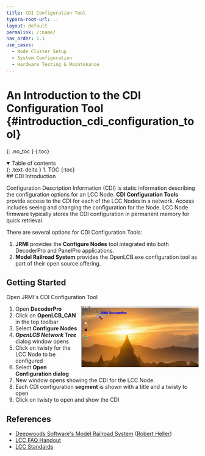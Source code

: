 ```yaml
---
title: CDI Configuration Tool
typora-root-url: ..
layout: default
permalink: /:name/
nav_order: 1.1
use_cases:
  - Node Cluster Setup
  - System Configuration
  - Hardware Testing & Maintenance
---
```

# An Introduction to the CDI Configuration Tool {#introduction_cdi_configuration_tool}
{: .no_toc }
{:toc}
<details open markdown="block">
  <summary>
    Table of contents
  </summary>
  {: .text-delta }
1. TOC
{:toc}
</details>
## CDI Introduction

Configuration Description Information (CDI) is static information describing the configuration options for an LCC Node.  **CDI Configuration Tools** provide access to the CDI for each of the LCC Nodes in a network.  Access includes seeing and changing the configuration for the Node.  LCC Node firmware typically stores the CDI configuration in permanent memory for quick retrieval. 

There are several options for CDI Configuration Tools:

1. **JRMI** provides the **Configure Nodes** tool integrated into both DecoderPro and PanelPro applications.
2. **Model Railroad System** provides the OpenLCB.exe configuration tool as part of their open source offering.

## Getting Started

Open JRMI's CDI Configuration Tool

1. <img src="/assets/images/howto/CDI_VIewer_Open.gif/" style="zoom: 30%; float: right;" />Open **DecoderPro**
2. Click on **OpenLCB_CAN** in the top toolbar
3. Select **Configure Nodes**
4. ***OpenLCB Network Tree*** dialog window opens
5. Click on twisty for the LCC Node to be configured
6. Select **Open Configuration dialog**
7. New window opens showing the CDI for the LCC Node.  
8. Each CDI configuration **segment** is shown with a title and a twisty to open
9. Click on twisty to open and show the CDI 

## References

- [Deepwoods Software's Model Railroad System](https://www.deepsoft.com/home/products/modelrailroadsystem/) ([Robert Heller](https://www.deepsoft.com/~heller/))
- [LCC FAQ Handout](https://www.nmra.org/sites/default/files/standards/lcc_faq_handout.pdf)
- [LCC Standards](https://www.nmra.org/lcc)




